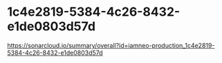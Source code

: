 # 1c4e2819-5384-4c26-8432-e1de0803d57d
https://sonarcloud.io/summary/overall?id=iamneo-production_1c4e2819-5384-4c26-8432-e1de0803d57d
